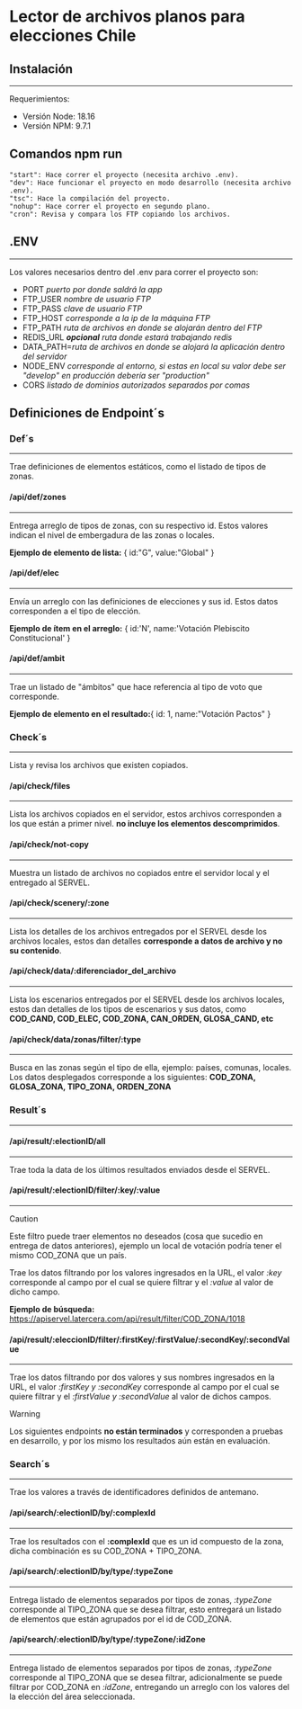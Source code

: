 # Lector de archivos planos para elecciones Chile

## Instalación

----
Requerimientos:

- Versión Node: 18.16
- Versión NPM: 9.7.1

## Comandos npm run

    "start": Hace correr el proyecto (necesita archivo .env).
    "dev": Hace funcionar el proyecto en modo desarrollo (necesita archivo .env).
    "tsc": Hace la compilación del proyecto.
    "nohup": Hace correr el proyecto en segundo plano.
    "cron": Revisa y compara los FTP copiando los archivos.

## .ENV

----
Los valores necesarios dentro del .env para correr el proyecto son:

- PORT *puerto por donde saldrá la app*
- FTP_USER *nombre de usuario FTP*
- FTP_PASS *clave de usuario FTP*
- FTP_HOST *corresponde a la ip de la máquina FTP*
- FTP_PATH *ruta de archivos en donde se alojarán dentro del FTP*
- REDIS_URL ***opcional** ruta donde estará trabajando redis*
- DATA_PATH=*ruta de archivos en donde se alojará la aplicación dentro del servidor*
- NODE_ENV *corresponde al entorno, si estas en local su valor debe ser "develop" en producción debería ser "production"*
- CORS *listado de dominios autorizados separados por comas*

## Definiciones de Endpoint´s

### Def´s

----
Trae definiciones de elementos estáticos, como el listado de tipos de zonas.

#### /api/def/zones

----
Entrega arreglo de tipos de zonas, con su respectivo id. Estos valores indican el nivel de embergadura de las zonas o locales.

**Ejemplo de elemento de lista:** { id:"G", value:"Global" }

#### /api/def/elec

----
Envía un arreglo con las definiciones de elecciones y sus id. Estos datos corresponden a el tipo de elección.

**Ejemplo de ítem en el arreglo:** { id:'N', name:'Votación Plebiscito Constitucional' }

#### /api/def/ambit

----
Trae un listado de "ámbitos" que hace referencia al tipo de voto que corresponde.

**Ejemplo de elemento en el resultado:**{ id: 1, name:"Votación Pactos" }

### Check´s

----
Lista y revisa los archivos que existen copiados.

#### /api/check/files

----
Lista los archivos copiados en el servidor, estos archivos corresponden a los que están a primer nivel. **no incluye los elementos descomprimidos**.

#### /api/check/not-copy

----
Muestra un listado de archivos no copiados entre el servidor local y el entregado al SERVEL.

#### /api/check/scenery/:zone

----
Lista los detalles de los archivos entregados por el SERVEL desde los archivos locales, estos dan detalles **corresponde a datos de archivo y no su contenido**.

#### /api/check/data/:diferenciador_del_archivo

----
Lista los escenarios entregados por el SERVEL desde los archivos locales, estos dan detalles de los tipos de escenarios y sus datos, como **COD_CAND, COD_ELEC, COD_ZONA, CAN_ORDEN, GLOSA_CAND, etc**

#### /api/check/data/zonas/filter/:type

----
Busca en las zonas según el tipo de ella, ejemplo: países, comunas, locales. Los datos desplegados corresponde a los siguientes: **COD_ZONA, GLOSA_ZONA, TIPO_ZONA, ORDEN_ZONA**

### Result´s

----

#### /api/result/:electionID/all

----
Trae toda la data de los últimos resultados enviados desde el SERVEL.

#### /api/result/:electionID/filter/:key/:value

----
>[!CAUTION]
>Este filtro puede traer elementos no deseados (cosa que sucedio en entrega de datos anteriores), ejemplo un local de votación podría tener el mismo COD_ZONA que un país.

Trae los datos filtrando por los valores ingresados en la URL, el valor *:key*
corresponde al campo por el cual se quiere filtrar y el *:value* al valor de dicho campo.

**Ejemplo de búsqueda:** <https://apiservel.latercera.com/api/result/filter/COD_ZONA/1018>

#### /api/result/:eleccionID/filter/:firstKey/:firstValue/:secondKey/:secondValue

----
Trae los datos filtrando por dos valores y sus nombres ingresados en la URL, el valor *:firstKey y :secondKey* corresponde al campo por el cual se quiere filtrar y el *:firstValue y :secondValue* al valor de dichos campos.

>[!WARNING]
>Los siguientes endpoints **no están terminados** y corresponden a pruebas en desarrollo, y por los mismo los resultados aún están en evaluación.

### Search´s

----
Trae los valores a través de identificadores definidos de antemano.

#### /api/search/:electionID/by/:complexId

----
Trae los resultados con el **:complexId** que es un id compuesto de la zona, dicha combinación es su COD_ZONA + TIPO_ZONA.

#### /api/search/:electionID/by/type/:typeZone

----
Entrega listado de elementos separados por tipos de zonas, *:typeZone* corresponde al TIPO_ZONA que se desea filtrar, esto entregará un listado de elementos que están agrupados por el id de COD_ZONA.

#### /api/search/:electionID/by/type/:typeZone/:idZone

----
Entrega listado de elementos separados por tipos de zonas, *:typeZone* corresponde al TIPO_ZONA que se desea filtrar, adicionalmente se puede filtrar por COD_ZONA en *:idZone*, entregando un arreglo con los valores del la elección del área seleccionada.

